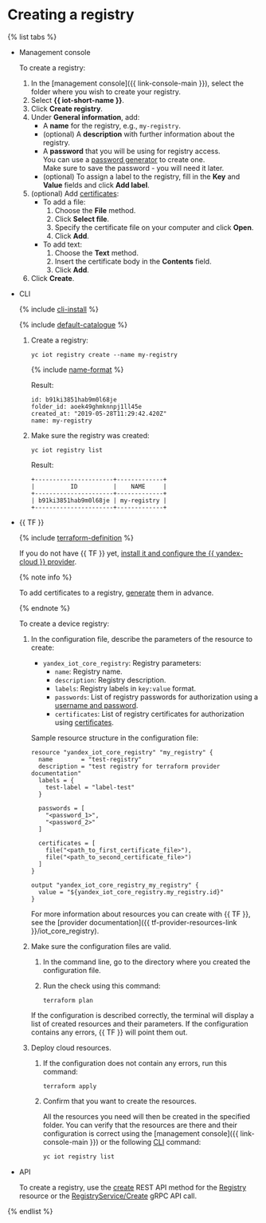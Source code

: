 # Creating a registry

{% list tabs %}

- Management console

   To create a registry:

   1. In the [management console]({{ link-console-main }}), select the folder where you wish to create your registry.
   1. Select **{{ iot-short-name }}**.
   1. Click **Create registry**.
   1. Under **General information**, add:
      * A **name** for the registry, e.g., `my-registry`.
      * (optional) A **description** with further information about the registry.
      * A **password** that you will be using for registry access.<br/>You can use a [password generator](https://passwordsgenerator.net/) to create one.<br/>Make sure to save the password - you will need it later.
      * (optional) To assign a label to the registry, fill in the **Key** and **Value** fields and click **Add label**.
   1. (optional) Add [certificates](../../operations/certificates/create-certificates.md):
      * To add a file:
         1. Choose the **File** method.
         1. Click **Select file**.
         1. Specify the certificate file on your computer and click **Open**.
         1. Click **Add**.
      * To add text:
         1. Choose the **Text** method.
         1. Insert the certificate body in the **Contents** field.
         1. Click **Add**.
   1. Click **Create**.

- CLI

   {% include [cli-install](../../../_includes/cli-install.md) %}

   {% include [default-catalogue](../../../_includes/default-catalogue.md) %}

   1. Create a registry:

      ```
      yc iot registry create --name my-registry
      ```

      {% include [name-format](../../../_includes/name-format.md) %}

      Result:

      ```
      id: b91ki3851hab9m0l68je
      folder_id: aoek49ghmknnpj1ll45e
      created_at: "2019-05-28T11:29:42.420Z"
      name: my-registry
      ```

   1. Make sure the registry was created:

      ```
      yc iot registry list
      ```

      Result:
      ```
      +----------------------+-------------+
      |          ID          |    NAME     |
      +----------------------+-------------+
      | b91ki3851hab9m0l68je | my-registry |
      +----------------------+-------------+
      ```

- {{ TF }}

   {% include [terraform-definition](../../../_tutorials/terraform-definition.md) %}

   If you do not have {{ TF }} yet, [install it and configure the {{ yandex-cloud }} provider](../../../tutorials/infrastructure-management/terraform-quickstart.md#install-terraform).

   {% note info %}

   To add certificates to a registry, [generate](../certificates/create-certificates.md) them in advance.

   {% endnote %}

   To create a device registry:

   1. In the configuration file, describe the parameters of the resource to create:

      * `yandex_iot_core_registry`: Registry parameters:
         * `name`: Registry name.
         * `description`: Registry description.
         * `labels`: Registry labels in `key:value` format.
         * `passwords`: List of registry passwords for authorization using a [username and password](../../concepts/authorization.md#log-pass).
         * `certificates`: List of registry certificates for authorization using [certificates](../../concepts/authorization.md#certs).

      Sample resource structure in the configuration file:

      ```
      resource "yandex_iot_core_registry" "my_registry" {
        name        = "test-registry"
        description = "test registry for terraform provider documentation"
        labels = {
          test-label = "label-test"
        }

        passwords = [
          "<password_1>",
          "<password_2>"
        ]

        certificates = [
          file("<path_to_first_certificate_file>"),
          file("<path_to_second_certificate_file>")
        ]
      }

      output "yandex_iot_core_registry_my_registry" {
        value = "${yandex_iot_core_registry.my_registry.id}"
      }
      ```

      For more information about resources you can create with {{ TF }}, see the [provider documentation]({{ tf-provider-resources-link }}/iot_core_registry).

   1. Make sure the configuration files are valid.
      1. In the command line, go to the directory where you created the configuration file.
      1. Run the check using this command:

         ```
         terraform plan
         ```

      If the configuration is described correctly, the terminal will display a list of created resources and their parameters. If the configuration contains any errors, {{ TF }} will point them out.

   1. Deploy cloud resources.

      1. If the configuration does not contain any errors, run this command:

         ```
         terraform apply
         ```

      1. Confirm that you want to create the resources.

         All the resources you need will then be created in the specified folder. You can verify that the resources are there and their configuration is correct using the [management console]({{ link-console-main }}) or the following [CLI](../../../cli/quickstart.md) command:

         ```bash
         yc iot registry list
         ```

- API

   To create a registry, use the [create](../../api-ref/Registry/create.md) REST API method for the [Registry](../../api-ref/Registry/index.md) resource or the [RegistryService/Create](../../api-ref/grpc/registry_service.md#Create) gRPC API call.

{% endlist %}